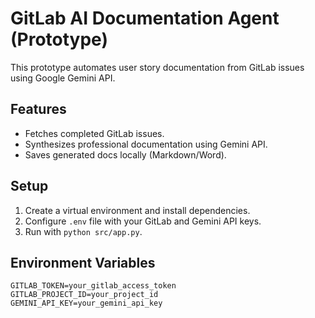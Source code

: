 # GitLab AI Documentation Agent (Prototype)

This prototype automates user story documentation from GitLab issues using Google Gemini API.

## Features
- Fetches completed GitLab issues.
- Synthesizes professional documentation using Gemini API.
- Saves generated docs locally (Markdown/Word).

## Setup
1. Create a virtual environment and install dependencies.
2. Configure `.env` file with your GitLab and Gemini API keys.
3. Run with `python src/app.py`.

## Environment Variables
```
GITLAB_TOKEN=your_gitlab_access_token
GITLAB_PROJECT_ID=your_project_id
GEMINI_API_KEY=your_gemini_api_key
```
